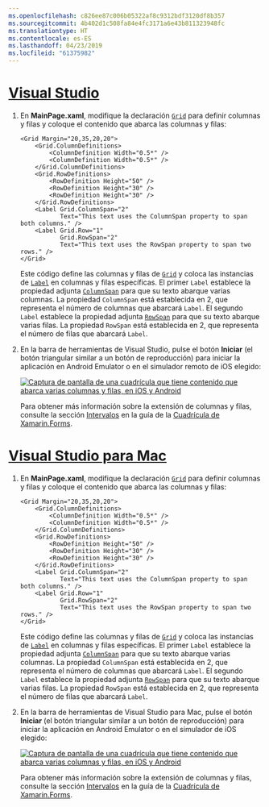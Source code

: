 ```yaml
---
ms.openlocfilehash: c826ee87c006b05322af8c9312bdf3120df8b357
ms.sourcegitcommit: 4b402d1c508fa84e4fc3171a6e43b811323948fc
ms.translationtype: HT
ms.contentlocale: es-ES
ms.lasthandoff: 04/23/2019
ms.locfileid: "61375982"
---
```

# <a name="visual-studiotabvswin"></a>[Visual Studio](#tab/vswin)

1. En **MainPage.xaml**, modifique la declaración [`Grid`](xref:Xamarin.Forms.Grid) para definir columnas y filas y coloque el contenido que abarca las columnas y filas:

    ```xaml
    <Grid Margin="20,35,20,20">
        <Grid.ColumnDefinitions>
            <ColumnDefinition Width="0.5*" />
            <ColumnDefinition Width="0.5*" />
        </Grid.ColumnDefinitions>
        <Grid.RowDefinitions>
            <RowDefinition Height="50" />
            <RowDefinition Height="30" />
            <RowDefinition Height="30" />
        </Grid.RowDefinitions>
        <Label Grid.ColumnSpan="2"
               Text="This text uses the ColumnSpan property to span both columns." />
        <Label Grid.Row="1"
               Grid.RowSpan="2"
               Text="This text uses the RowSpan property to span two rows." />
    </Grid>
    ```

    Este código define las columnas y filas de [`Grid`](xref:Xamarin.Forms.Grid) y coloca las instancias de [`Label`](xref:Xamarin.Forms.Label) en columnas y filas específicas. El primer `Label` establece la propiedad adjunta [`ColumnSpan`](xref:Xamarin.Forms.Grid.ColumnSpanProperty) para que su texto abarque varias columnas. La propiedad `ColumnSpan` está establecida en 2, que representa el número de columnas que abarcará `Label`. El segundo `Label` establece la propiedad adjunta [`RowSpan`](xref:Xamarin.Forms.Grid.RowSpanProperty) para que su texto abarque varias filas. La propiedad `RowSpan` está establecida en 2, que representa el número de filas que abarcará `Label`.

1. En la barra de herramientas de Visual Studio, pulse el botón **Iniciar** (el botón triangular similar a un botón de reproducción) para iniciar la aplicación en Android Emulator o en el simulador remoto de iOS elegido:

    [![Captura de pantalla de una cuadrícula que tiene contenido que abarca varias columnas y filas, en iOS y Android](../images/span-columns-rows.png "Cuadrícula con contenido que abarca columnas y filas")](../images/span-columns-rows-large.png#lightbox "Cuadrícula con contenido que abarca columnas y filas")

    Para obtener más información sobre la extensión de columnas y filas, consulte la sección [Intervalos](~/xamarin-forms/user-interface/layouts/grid.md#spans) en la guía de la [Cuadrícula de Xamarin.Forms](~/xamarin-forms/user-interface/layouts/grid.md).

# <a name="visual-studio-for-mactabvsmac"></a>[Visual Studio para Mac](#tab/vsmac)

1. En **MainPage.xaml**, modifique la declaración [`Grid`](xref:Xamarin.Forms.Grid) para definir columnas y filas y coloque el contenido que abarca las columnas y filas:

    ```xaml
    <Grid Margin="20,35,20,20">
        <Grid.ColumnDefinitions>
            <ColumnDefinition Width="0.5*" />
            <ColumnDefinition Width="0.5*" />
        </Grid.ColumnDefinitions>
        <Grid.RowDefinitions>
            <RowDefinition Height="50" />
            <RowDefinition Height="30" />
            <RowDefinition Height="30" />
        </Grid.RowDefinitions>
        <Label Grid.ColumnSpan="2"
               Text="This text uses the ColumnSpan property to span both columns." />
        <Label Grid.Row="1"
               Grid.RowSpan="2"
               Text="This text uses the RowSpan property to span two rows." />
    </Grid>
    ```

    Este código define las columnas y filas de [`Grid`](xref:Xamarin.Forms.Grid) y coloca las instancias de [`Label`](xref:Xamarin.Forms.Label) en columnas y filas específicas. El primer `Label` establece la propiedad adjunta [`ColumnSpan`](xref:Xamarin.Forms.Grid.ColumnSpanProperty) para que su texto abarque varias columnas. La propiedad `ColumnSpan` está establecida en 2, que representa el número de columnas que abarcará `Label`. El segundo `Label` establece la propiedad adjunta [`RowSpan`](xref:Xamarin.Forms.Grid.RowSpanProperty) para que su texto abarque varias filas. La propiedad `RowSpan` está establecida en 2, que representa el número de filas que abarcará `Label`.

1. En la barra de herramientas de Visual Studio para Mac, pulse el botón **Iniciar** (el botón triangular similar a un botón de reproducción) para iniciar la aplicación en Android Emulator o en el simulador de iOS elegido:

    [![Captura de pantalla de una cuadrícula que tiene contenido que abarca varias columnas y filas, en iOS y Android](../images/span-columns-rows.png "Cuadrícula con contenido que abarca columnas y filas")](../images/span-columns-rows-large.png#lightbox "Cuadrícula con contenido que abarca columnas y filas")

    Para obtener más información sobre la extensión de columnas y filas, consulte la sección [Intervalos](~/xamarin-forms/user-interface/layouts/grid.md#spans) en la guía de la [Cuadrícula de Xamarin.Forms](~/xamarin-forms/user-interface/layouts/grid.md).
